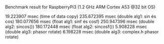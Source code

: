 Benchmark result for RaspberryPi3 (1.2 GHz ARM Cortex A53 @32 bit OS)

  19.223907 msec (time of data copy)
 235.672395 msec (double alg1: sin és cos)
 180.077656 msec (float alg1: sinf és cosf)
 250.947396 msec (double alg2: sincos())
 180.172448 msec (float alg2: sincosf())
   5.908228 msec (double alg3: phasor rotate)
   6.198228 msec (double alg3: complex.h phasor rotate)
